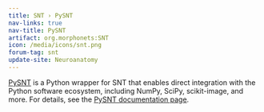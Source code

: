 ```yaml
---
title: SNT › PySNT
nav-links: true
nav-title: PySNT
artifact: org.morphonets:SNT
icon: /media/icons/snt.png
forum-tag: snt
update-site: Neuroanatomy
---
```


[PySNT](https://pysnt.readthedocs.io/en/latest/) is a Python wrapper for SNT that enables direct integration with the Python software ecosystem, including NumPy, SciPy, scikit-image, and more.
For details, see the [PySNT documentation page](https://pysnt.readthedocs.io/en/latest/).
